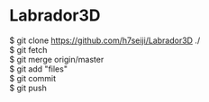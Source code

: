 # Labrador3D

$ git clone https://github.com/h7seiji/Labrador3D ./  
$ git fetch  
$ git merge origin/master  
$ git add "files"  
$ git commit  
$ git push  
